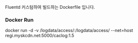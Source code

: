 Fluentd 커스텀하여 빌드하는 Dockerfile 입니다.

### Docker Run ###
docker run -d -v /logdata/access/:/logdata/access/ --net=host regi.myskcdn.net:5000/caclog:1.5